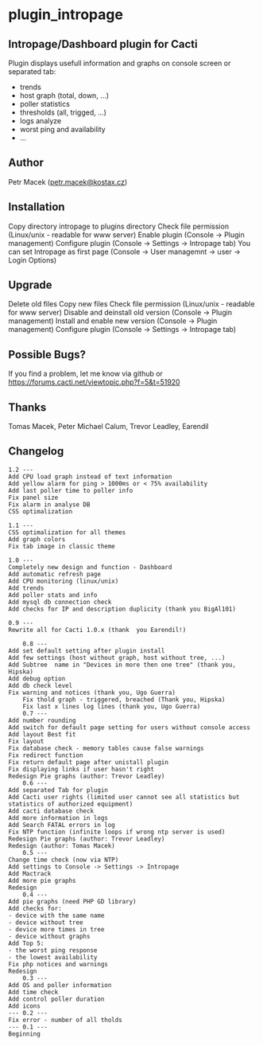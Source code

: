 # plugin_intropage

## Intropage/Dashboard plugin for Cacti
Plugin displays usefull information and graphs on console screen or separated tab:
* trends
* host graph (total, down, ...)
* poller statistics
* thresholds (all, trigged, ...)
* logs analyze
* worst ping and availability
* ...

## Author 
Petr Macek (petr.macek@kostax.cz)



## Installation
Copy directory intropage to plugins directory
Check file permission (Linux/unix - readable for www server)
Enable plugin (Console -> Plugin management)
Configure plugin (Console -> Settings -> Intropage tab)
You can set Intropage as first page (Console -> User managemnt -> user -> Login Options) 
    
## Upgrade
Delete old files
Copy new files
Check file permission (Linux/unix - readable for www server)
Disable and deinstall old version (Console -> Plugin management) 
Install and enable new version (Console -> Plugin management) 
Configure plugin (Console -> Settings -> Intropage tab)
    
## Possible Bugs?
If you find a problem, let me know via github or https://forums.cacti.net/viewtopic.php?f=5&t=51920 

## Thanks
Tomas Macek, Peter Michael Calum, Trevor Leadley, Earendil 

## Changelog
	1.2 ---
	Add CPU load graph instead of text information
	Add yellow alarm for ping > 1000ms or < 75% availability
	Add last poller time to poller info
	Fix panel size
	Fix alarm in analyse DB
	CSS optimalization
	
	1.1 ---
	CSS optimalization for all themes
	Add graph colors
	Fix tab image in classic theme

	1.0 ---
	Completely new design and function - Dashboard
	Add automatic refresh page
	Add CPU monitoring (linux/unix)
	Add trends
	Add poller stats and info
	Add mysql db connection check
	Add checks for IP and description duplicity (thank you BigAl101)
	
	0.9 ---
	Rewrite all for Cacti 1.0.x (thank  you Earendil!)

        0.8 ---
	Add set default setting after plugin install
	Add few settings (host without graph, host without tree, ...)
	Add Subtree  name in "Devices in more then one tree" (thank you, Hipska)
	Add debug option
	Add db check level
	Fix warning and notices (thank you, Ugo Guerra)
	    Fix thold graph - triggered, breached (Thank you, Hipska)
	    Fix last x lines log lines (thank you, Ugo Guerra)
        0.7 ---
	Add number rounding
	Add switch for default page setting for users without console access
	Add layout Best fit
	Fix layout 
	Fix database check - memory tables cause false warnings
	Fix redirect function
	Fix return default page after unistall plugin
	Fix displaying links if user hasn't right
	Redesign Pie graphs (author: Trevor Leadley)
        0.6 ---
	Add separated Tab for plugin
	Add Cacti user rights (limited user cannot see all statistics but statistics of authorized equipment)
	Add cacti database check
	Add more information in logs
	Add Search FATAL errors in log  
	Fix NTP function (infinite loops if wrong ntp server is used)
	Redesign Pie graphs (author: Trevor Leadley)
	Redesign (author: Tomas Macek)
        0.5 ---
	Change time check (now via NTP)
	Add settings to Console -> Settings -> Intropage
	Add Mactrack 
	Add more pie graphs
	Redesign
        0.4 ---
	Add pie graphs (need PHP GD library)
	Add checks for:
	- device with the same name
	- device without tree
	- device more times in tree
	- device without graphs
	Add Top 5:
	- the worst ping response
	- the lowest availability
	Fix php notices and warnings
	Redesign
        0.3 ---
	Add OS and poller information
	Add time check
	Add control poller duration
	Add icons
    --- 0.2 ---
	Fix error - number of all tholds
    --- 0.1 ---
	Beginning



